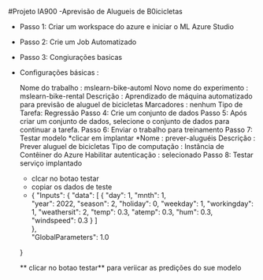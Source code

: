 #Projeto IA900 -Aprevisão de Alugueis de B0icicletas
* Passo 1: Criar um workspace do azure e iniciar o ML Azure Studio
* Passo 2: Crie um Job Automatizado
* Passo 3: Congiurações basicas
* Configurações básicas :

  Nome do trabalho : mslearn-bike-automl
  Novo nome do experimento : mslearn-bike-rental
  Descrição : Aprendizado de máquina automatizado para previsão de aluguel de bicicletas
  Marcadores : nenhum
  Tipo de Tarefa: Regressão
Passo 4: Crie um conjunto de dados
Passo 5: Após criar um conjunto de dados, selecione o conjunto de dados para continuar a tarefa.
Passo 6: Enviar o trabalho para treinamento
Passo 7: Testar modelo
  *clicar em implantar
  *Nome : prever-aluguéis
  Descrição : Prever aluguel de bicicletas
  Tipo de computação : Instância de Contêiner do Azure
  Habilitar autenticação : selecionado
Passo 8: Testar serviço implantado
  * clcar no botao testar
  * copiar os dados de teste
  *  {
   "Inputs": { 
     "data": [
       {
         "day": 1,
         "mnth": 1,   
         "year": 2022,
         "season": 2,
         "holiday": 0,
         "weekday": 1,
         "workingday": 1,
         "weathersit": 2, 
         "temp": 0.3, 
         "atemp": 0.3,
         "hum": 0.3,
         "windspeed": 0.3 
       }
     ]    
   },   
   "GlobalParameters": 1.0
 
  }

  ** clicar no botao testar** para veriicar as predições do sue modelo
  
  
